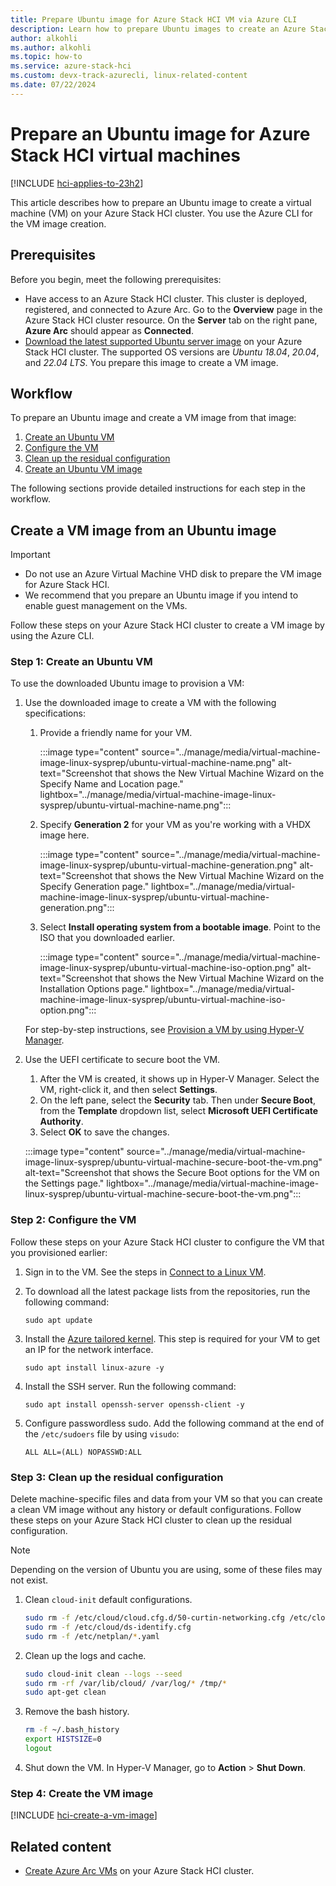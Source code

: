 ```yaml
---
title: Prepare Ubuntu image for Azure Stack HCI VM via Azure CLI 
description: Learn how to prepare Ubuntu images to create an Azure Stack HCI VM image.
author: alkohli
ms.author: alkohli
ms.topic: how-to
ms.service: azure-stack-hci
ms.custom: devx-track-azurecli, linux-related-content
ms.date: 07/22/2024
---
```


# Prepare an Ubuntu image for Azure Stack HCI virtual machines

[!INCLUDE [hci-applies-to-23h2](../../includes/hci-applies-to-23h2.md)]

This article describes how to prepare an Ubuntu image to create a virtual machine (VM) on your Azure Stack HCI cluster. You use the Azure CLI for the VM image creation.

## Prerequisites

Before you begin, meet the following prerequisites:

- Have access to an Azure Stack HCI cluster. This cluster is deployed, registered, and connected to Azure Arc. Go to the **Overview** page in the Azure Stack HCI cluster resource. On the **Server** tab on the right pane, **Azure Arc** should appear as **Connected**.
- [Download the latest supported Ubuntu server image](https://ubuntu.com/download/server) on your Azure Stack HCI cluster. The supported OS versions are *Ubuntu 18.04*, *20.04*, and *22.04 LTS*. You prepare this image to create a VM image.

## Workflow

To prepare an Ubuntu image and create a VM image from that image:

1. [Create an Ubuntu VM](#step-1-create-an-ubuntu-vm)
1. [Configure the VM](#step-2-configure-the-vm)
1. [Clean up the residual configuration](#step-3-clean-up-the-residual-configuration)
1. [Create an Ubuntu VM image](#step-4-create-the-vm-image)

The following sections provide detailed instructions for each step in the workflow.

## Create a VM image from an Ubuntu image

> [!IMPORTANT]
> - Do not use an Azure Virtual Machine VHD disk to prepare the VM image for Azure Stack HCI.
> - We recommend that you prepare an Ubuntu image if you intend to enable guest management on the VMs.

Follow these steps on your Azure Stack HCI cluster to create a VM image by using the Azure CLI.

### Step 1: Create an Ubuntu VM

To use the downloaded Ubuntu image to provision a VM:

1. Use the downloaded image to create a VM with the following specifications:
    1. Provide a friendly name for your VM.
    
        :::image type="content" source="../manage/media/virtual-machine-image-linux-sysprep/ubuntu-virtual-machine-name.png" alt-text="Screenshot that shows the New Virtual Machine Wizard on the Specify Name and Location page." lightbox="../manage/media/virtual-machine-image-linux-sysprep/ubuntu-virtual-machine-name.png":::

    1. Specify **Generation 2** for your VM as you're working with a VHDX image here.

        :::image type="content" source="../manage/media/virtual-machine-image-linux-sysprep/ubuntu-virtual-machine-generation.png" alt-text="Screenshot that shows the New Virtual Machine Wizard on the Specify Generation page." lightbox="../manage/media/virtual-machine-image-linux-sysprep/ubuntu-virtual-machine-generation.png":::
    
    1. Select **Install operating system from a bootable image**. Point to the ISO that you downloaded earlier.
    
        :::image type="content" source="../manage/media/virtual-machine-image-linux-sysprep/ubuntu-virtual-machine-iso-option.png" alt-text="Screenshot that shows the New Virtual Machine Wizard on the Installation Options page." lightbox="../manage/media/virtual-machine-image-linux-sysprep/ubuntu-virtual-machine-iso-option.png":::

    For step-by-step instructions, see [Provision a VM by using Hyper-V Manager](/windows-server/virtualization/hyper-v/get-started/create-a-virtual-machine-in-hyper-v?tabs=hyper-v-manager#create-a-virtual-machine).

1. Use the UEFI certificate to secure boot the VM.
    1. After the VM is created, it shows up in Hyper-V Manager. Select the VM, right-click it, and then select **Settings**.
    1. On the left pane, select the **Security** tab. Then under **Secure Boot**, from the **Template** dropdown list, select **Microsoft UEFI Certificate Authority**.
    1. Select **OK** to save the changes.

     :::image type="content" source="../manage/media/virtual-machine-image-linux-sysprep/ubuntu-virtual-machine-secure-boot-the-vm.png" alt-text="Screenshot that shows the Secure Boot options for the VM on the Settings page." lightbox="../manage/media/virtual-machine-image-linux-sysprep/ubuntu-virtual-machine-secure-boot-the-vm.png":::

### Step 2: Configure the VM

Follow these steps on your Azure Stack HCI cluster to configure the VM that you provisioned earlier:

1. Sign in to the VM. See the steps in [Connect to a Linux VM](/azure/databox-online/azure-stack-edge-gpu-deploy-virtual-machine-portal#connect-to-a-linux-vm).
1. To download all the latest package lists from the repositories, run the following command:

    ```azurecli
    sudo apt update
    ```

1. Install the [Azure tailored kernel](https://ubuntu.com/blog/microsoft-and-canonical-increase-velocity-with-azure-tailored-kernel). This step is required for your VM to get an IP for the network interface.

    ```azurecli
    sudo apt install linux-azure -y
    ```

1. Install the SSH server. Run the following command:

    ```azurecli
    sudo apt install openssh-server openssh-client -y
    ```

1. Configure passwordless sudo. Add the following command at the end of the `/etc/sudoers` file by using `visudo`:

    ```azurecli
    ALL ALL=(ALL) NOPASSWD:ALL
    ```

### Step 3: Clean up the residual configuration

Delete machine-specific files and data from your VM so that you can create a clean VM image without any history or default configurations. Follow these steps on your Azure Stack HCI cluster to clean up the residual configuration.

> [!NOTE]
> Depending on the version of Ubuntu you are using, some of these files may not exist.

1. Clean `cloud-init` default configurations.

    ```bash
    sudo rm -f /etc/cloud/cloud.cfg.d/50-curtin-networking.cfg /etc/cloud/cloud.cfg.d/curtin-preserve-sources.cfg /etc/cloud/cloud.cfg.d/99-installer.cfg /etc/cloud/cloud.cfg.d/subiquity-disable-cloudinit-networking.cfg
    sudo rm -f /etc/cloud/ds-identify.cfg
    sudo rm -f /etc/netplan/*.yaml
    ```

1. Clean up the logs and cache.

    ```bash
    sudo cloud-init clean --logs --seed
    sudo rm -rf /var/lib/cloud/ /var/log/* /tmp/*
    sudo apt-get clean
    ```

1. Remove the bash history.

    ```bash
    rm -f ~/.bash_history 
    export HISTSIZE=0 
    logout
    ```

1. Shut down the VM. In Hyper-V Manager, go to **Action** > **Shut Down**.

### Step 4: Create the VM image

[!INCLUDE [hci-create-a-vm-image](../../includes/hci-create-a-vm-image.md)]

## Related content

- [Create Azure Arc VMs](./manage-virtual-machines-in-azure-portal.md) on your Azure Stack HCI cluster.
